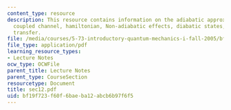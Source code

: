 ```yaml
---
content_type: resource
description: This resource contains information on the adiabatic approximation, the
  coupled channel, hamiltonian, Non-adiabatic effects, diabatic states, and electron
  transfer.
file: /media/courses/5-73-introductory-quantum-mechanics-i-fall-2005/bf19f723f60f6baeba12abcb6b97f6f5_sec12.pdf
file_type: application/pdf
learning_resource_types:
- Lecture Notes
ocw_type: OCWFile
parent_title: Lecture Notes
parent_type: CourseSection
resourcetype: Document
title: sec12.pdf
uid: bf19f723-f60f-6bae-ba12-abcb6b97f6f5
---
```

